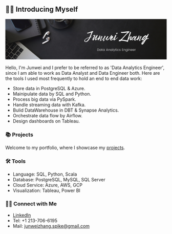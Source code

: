 ## 🙋‍♂️ Introducing Myself

![LinkedIn Banner](banner.png)

Hello, I'm Junwei and I prefer to be referred to as 'Data Analytics Engineer', since I am able to work as Data Analyst and Data Engineer both.
Here are the tools I used most frequently to hold an end to end data work:
- Store data in PostgreSQL & Azure.
- Mainipulate data by SQL and Python.
- Process big data via PySpark.
- Handle streaming data with Kafka.
- Bulid DataWarehouse in DBT & Synapse Analytics.
- Orchestrate data flow by Airflow.
- Design dashboards on Tableau.

### 📚 Projects

Welcome to my portfolio, where I showcase my [projects](https://github.com/Bigby-wolf2333/Portfolio-Guide/blob/76d7672425840d23ec3ad81c2c14d1bb7b7c92f5/README.md).

### 🛠️ Tools

- Language: SQL, Python, Scala
- Database: PostgreSQL, MySQL, SQL Server
- Cloud Service: Azure, AWS, GCP
- Visualization: Tableau, Power BI

### 👋🏻 Connect with Me

- [LinkedIn](https://www.linkedin.com/in/junwz/)
- Tel: +1 213-706-6195
- Mail: junweizhang.spike@gmail.com
